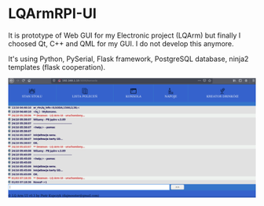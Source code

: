 # LQArmRPI-UI
It is prototype of Web GUI for my Electronic project (LQArm) but finally I choosed Qt, C++ and QML for my GUI.
 I do not develop this anymore. 

It's using Python, PySerial, Flask framework, PostgreSQL database, ninja2 templates (flask cooperation).



![Screenshot](screen.png)

